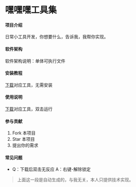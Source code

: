 
# 嘿嘿嘿工具集

#### 项目介绍
日常小工具开发，你想要什么，告诉我，我帮你实现。

#### 软件架构
软件架构说明：单体可执行文件

#### 安装教程
[下载](https://github.com/wangmutan/heiheihei/releases)对应工具，无需安装

#### 使用说明
[下载](https://github.com/wangmutan/heiheihei/releases)对应工具，双击运行

#### 参与贡献

1. Fork 本项目
2. Star 本项目
3. 提出你的需求

#### 常见问题

- Q：下载后双击无反应 
  A：右键-解除锁定
  

> 上面这一段是自动生成的，与我无关，本人只提供技术实现。
